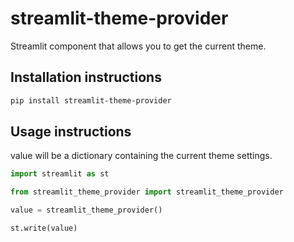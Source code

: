 # streamlit-theme-provider

Streamlit component that allows you to get the current theme.

## Installation instructions

```sh
pip install streamlit-theme-provider
```

## Usage instructions

value will be a dictionary containing the current theme settings.

```python
import streamlit as st

from streamlit_theme_provider import streamlit_theme_provider

value = streamlit_theme_provider()

st.write(value)
